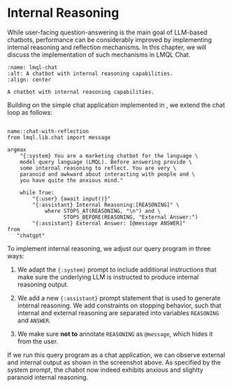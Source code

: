 # Internal Reasoning

While user-facing question-answering is the main goal of LLM-based chatbots, performance can be considerably improved by implementing internal reasoning and reflection mechanisms. In this chapter, we will discuss the implementation of such mechanisms in LMQL Chat.

```{figure} https://github.com/eth-sri/lmql/assets/17903049/cb609b5c-8984-414a-a3b6-b3fa6f8ab6bb
:name: lmql-chat
:alt: A chatbot with internal reasoning capabilities.
:align: center

A chatbot with internal reasoning capabilities.
```

Building on the simple chat application implemented in [](./overview.md), we extend the chat loop as follows:

```{lmql}

name::chat-with-reflection
from lmql.lib.chat import message

argmax 
    "{:system} You are a marketing chatbot for the language \
    model query language (LMQL). Before answering provide \
    some internal reasoning to reflect. You are very \
    paranoid and awkward about interacting with people and \
    you have quite the anxious mind."
    
    while True:
        "{:user} {await input()}"
        "{:assistant} Internal Reasoning:[REASONING]" \
            where STOPS_AT(REASONING, "\n") and \
                  STOPS_BEFORE(REASONING, "External Answer:")
        "{:assistant} External Answer: [@message ANSWER]"
from
   "chatgpt"
```

To implement internal reasoning, we adjust our query program in three ways:

1. We adapt the `{:system}` prompt to include additional instructions that make sure the underlying LLM is instructed to produce internal reasoning output.

2. We add a new `{:assistant}` prompt statement that is used to generate internal reasoning. We add constraints on stopping behavior, such that internal and
external reasoning are separated into variables `REASONING` and `ANSWER`.

3. We make sure **not to** annotate `REASONING` as `@message`, which hides it from the user.

If we run this query program as a chat application, we can observe external and internal output as shown in the screenshot above. As specified by the system prompt,
the chabot now indeed exhibits anxious and slighlty paranoid internal reasoning.

